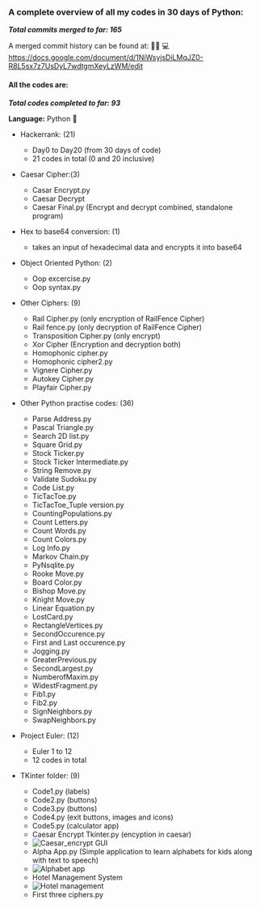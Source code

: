 ### A complete overview of all my codes in 30 days of Python: ### 
***Total commits merged to far: 165***

A merged commit history can be found at: :man_technologist: :computer:     
https://docs.google.com/document/d/1NiWsyjsDiLMqJZ0-R8L5sx7z7UsDyL7wdtgmXeyLzWM/edit

#### All the codes are: #### 
***Total codes completed to far: 93***

**Language:** Python :snake:

- Hackerrank: (21)
  - Day0 to Day20 (from 30 days of code)
  - 21 codes in total (0 and 20 inclusive)
  
- Caesar Cipher:(3)
  - Casar Encrypt.py
  - Caesar Decrypt
  - Caesar Final.py (Encrypt and decrypt combined, standalone program)
  
- Hex to base64 conversion: (1)
  - takes an input of hexadecimal data and encrypts it into base64
  
- Object Oriented Python: (2)
  - Oop excercise.py
  - Oop syntax.py
  
- Other Ciphers: (9)
  - Rail Cipher.py (only encryption of RailFence Cipher)
  - Rail fence.py (only decryption of RailFence Cipher)
  - Transposition Cipher.py (only encrypt)
  - Xor Cipher (Encryption and decryption both)
  - Homophonic cipher.py
  - Homophonic cipher2.py
  - Vignere Cipher.py
  - Autokey Cipher.py
  - Playfair Cipher.py
  
- Other Python practise codes: (36)
  - Parse Address.py
  - Pascal Triangle.py
  - Search 2D list.py
  - Square Grid.py
  - Stock Ticker.py
  - Stock Ticker Intermediate.py
  - String Remove.py
  - Validate Sudoku.py
  - Code List.py
  - TicTacToe.py
  - TicTacToe_Tuple version.py
  - CountingPopulations.py
  - Count Letters.py
  - Count Words.py
  - Count Colors.py
  - Log Info.py
  - Markov Chain.py
  - PyNsqlite.py
  - Rooke Move.py
  - Board Color.py
  - Bishop Move.py
  - Knight Move.py
  - Linear Equation.py
  - LostCard.py
  - RectangleVertices.py
  - SecondOccurence.py
  - First and Last occurence.py
  - Jogging.py
  - GreaterPrevious.py
  - SecondLargest.py
  - NumberofMaxim.py
  - WidestFragment.py
  - Fib1.py
  - Fib2.py
  - SignNeighbors.py
  - SwapNeighbors.py

- Project Euler: (12)
  - Euler 1 to 12
  - 12 codes in total

- TKinter folder: (9)
   - Code1.py (labels)
   - Code2.py (buttons)
   - Code3.py (buttons)
   - Code4.py (exit buttons, images and icons)
   - Code5.py (calculator app)
   - Caesar Encrypt Tkinter.py (encyption in caesar)
   - ![Caesar_encrypt GUI](https://github.com/vanigupta20024/python-programming/blob/Team-PY6/30-days-of-python/VaniGupta/Caesar_encrypt.PNG)
   - Alpha App.py (Simple application to learn alphabets for kids along with text to speech)
   - ![Alphabet app](https://github.com/vanigupta20024/python-programming/blob/Team-PY6/30-days-of-python/VaniGupta/image.png)
   - Hotel Management System
   - ![Hotel management](https://github.com/vanigupta20024/python-programming/blob/Team-PY6/30-days-of-python/VaniGupta/hotel.jpeg)
   - First three ciphers.py
